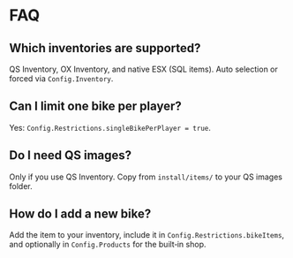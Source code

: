 # FAQ

## Which inventories are supported?
QS Inventory, OX Inventory, and native ESX (SQL items). Auto selection or forced via `Config.Inventory`.

## Can I limit one bike per player?
Yes: `Config.Restrictions.singleBikePerPlayer = true`.

## Do I need QS images?
Only if you use QS Inventory. Copy from `install/items/` to your QS images folder.

## How do I add a new bike?
Add the item to your inventory, include it in `Config.Restrictions.bikeItems`, and optionally in `Config.Products` for the built‑in shop.
